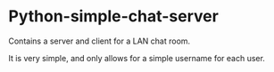 # Python-simple-chat-server

Contains a server and client for a LAN chat room.

It is very simple, and only allows for a simple username for each user.
